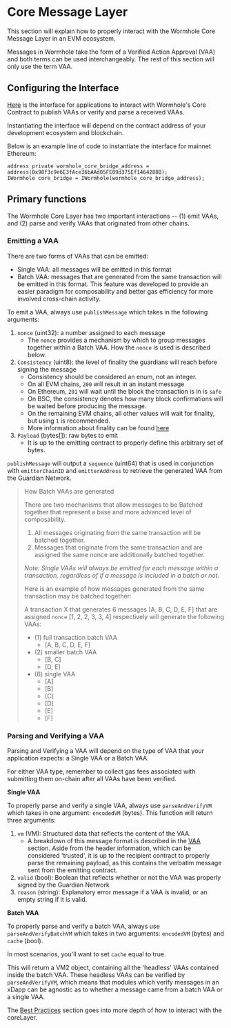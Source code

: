 # Core Message Layer

This section will explain how to properly interact with the Wormhole Core Message Layer in an EVM ecosystem.

Messages in Wormhole take the form of a Verified Action Approval (VAA) and both terms can be used interchangeably. The rest of this section will only use the term VAA.

## Configuring the Interface

[Here](https://github.com/wormhole-foundation/wormhole/blob/main/ethereum/contracts/interfaces) is the interface for applications to interact with Wormhole's Core Contract to publish VAAs or verify and parse a received VAAs.

Instantiating the interface will depend on the contract address of your development ecosystem and blockchain.

Below is an example line of code to instantiate the interface for mainnet Ethereum:

```
address private wormhole_core_bridge_address = address(0x98f3c9e6E3fAce36bAAd05FE09d375Ef1464288B);
IWormhole core_bridge = IWormhole(wormhole_core_bridge_address);
```

## Primary functions

The Wormhole Core Layer has two important interactions -- (1) emit VAAs, and (2) parse and verify VAAs that originated from other chains.

### Emitting a VAA

There are two forms of VAAs that can be emitted:

- Single VAA: all messages will be emitted in this format
- Batch VAA: messages that are generated from the same transaction will be emitted in this format. This feature was developed to provide an easier paradigm for composability and better gas efficiency for more involved cross-chain activity.

To emit a VAA, always use `publishMessage` which takes in the following arguments:

1.  `nonce` (uint32): a number assigned to each message
    - The `nonce` provides a mechanism by which to group messages together within a Batch VAA. How the `nonce` is used is described below.
2.  `Consistency` (uint8): the level of finality the guardians will reach before signing the message
    - Consistency should be considered an enum, not an integer.
    - On all EVM chains, `200` will result in an instant message
    - On Ethereum, `201` will wait until the block the transaction is in is `safe`
    - On BSC, the consistency denotes how many block confirmations will be waited before producing the message.
    - On the remaining EVM chains, all other values will wait for finality, but using `1` is recommended.
    - More information about finality can be found [here](/wormhole/3_coreLayerContracts.md#consistency-levels)
3.  `Payload` (bytes[]): raw bytes to emit
    - It is up to the emitting contract to properly define this arbitrary set of bytes.

`publishMessage` will output a `sequence` (uint64) that is used in conjunction with `emitterChainID` and `emitterAddress` to retrieve the generated VAA from the Guardian Network.

> How Batch VAAs are generated
>
> There are two mechanisms that allow messages to be Batched together that represent a base and more advanced level of composability.
>
> 1. All messages originating from the same transaction will be batched together.
> 2. Messages that originate from the same transaction and are assigned the same nonce are additionally batched together.
>
> _Note: Single VAAs will always be emitted for each message within a transaction, regardless of if a message is included in a batch or not._
>
> Here is an example of how messages generated from the same transaction may be batched together:
>
> A transaction X that generates 6 messages [A, B, C, D, E, F] that are assigned `nonce` [1, 2, 2, 3, 3, 4] respectively will generate the following VAAs:
>
> - (1) full transaction batch VAA
>   - [A, B, C, D, E, F]
> - (2) smaller batch VAA
>   - [B, C]
>   - [D, E]
> - (6) single VAA
>   - [A]
>   - [B]
>   - [C]
>   - [D]
>   - [E]
>   - [F]

### Parsing and Verifying a VAA

Parsing and Verifying a VAA will depend on the type of VAA that your application expects: a Single VAA or a Batch VAA.

For either VAA type, remember to collect gas fees associated with submitting them on-chain after all VAAs have been verified.

**Single VAA**

To properly parse and verify a single VAA, always use `parseAndVerifyVM` which takes in one argument: `encodedVM` (bytes). This function will return three arguments:

1. `vm` (VM): Structured data that reflects the content of the VAA.
   - A breakdown of this message format is described in the [VAA](../../wormhole/4_vaa.md) section. Aside from the header information, which can be considered 'trusted', it is up to the recipient contract to properly parse the remaining payload, as this contains the verbatim message sent from the emitting contract.
2. `valid` (bool): Boolean that reflects whether or not the VAA was properly signed by the Guardian Network
3. `reason` (string): Explanatory error message if a VAA is invalid, or an empty string if it is valid.

**Batch VAA**

To properly parse and verify a batch VAA, always use `parseAndVerifyBatchVM` which takes in two arguments: `encodedVM` (bytes) and `cache` (bool).

In most scenarios, you'll want to set `cache` equal to true.

This will return a VM2 object, containing all the 'headless' VAAs contained inside the batch VAA. These headless VAAs can be verified by `parseAndVerifyVM`, which means that modules which verify messages in an xDapp can be agnostic as to whether a message came from a batch VAA or a single VAA.

The [Best Practices](./bestPractices.md) section goes into more depth of how to interact with the coreLayer.
